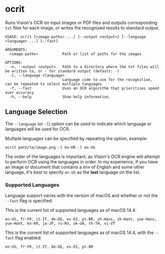 # ocrit

Runs Vision's OCR on input images or PDF files and outputs corresponding `txt` files for each image, or writes the recognized results to standard output.

```
USAGE: ocrit [<image-paths> ...] [--output <output>] [--language <language> ...] [--fast]

ARGUMENTS:
  <image-paths>           Path or list of paths for the images

OPTIONS:
  -o, --output <output>   Path to a directory where the txt files will be written to, or - for standard output (default: -)
  -l, --language <language>
                          Language code to use for the recognition, can be repeated to select multiple languages
  -f, --fast              Uses an OCR algorithm that prioritizes speed over accuracy
  -h, --help              Show help information.
```

## Language Selection

The `--language` (or `-l`) option can be used to indicate which language or languages will be used for OCR.

Multiple languages can be specified by repeating the option, example:

```
ocrit path/to/image.png -l ko-KR -l en-US
```

The order of the languages is important, as Vision's OCR engine will attempt to perform OCR using the languages in order. In my experience, if you have an image or document that contains a mix of English and some other language, it's best to specify `en-US` as the **last** language on the list.

### Supported Languages

Language support varies with the version of macOS and whether or not the `--fast` flag is specified.

This is the current list of supported languages as of macOS 14.4:

```
en-US, fr-FR, it-IT, de-DE, es-ES, pt-BR, zh-Hans, zh-Hant, yue-Hans, yue-Hant, ko-KR, ja-JP, ru-RU, uk-UA, th-TH, vi-VT
```

This is the current list of supported languages as of macOS 14.4, with the `--fast` flag enabled:

```
en-US, fr-FR, it-IT, de-DE, es-ES, pt-BR
```